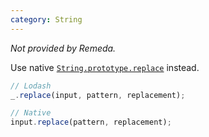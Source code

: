 ```yaml
---
category: String
---
```


_Not provided by Remeda._

Use native [`String.prototype.replace`](https://developer.mozilla.org/en-US/docs/Web/JavaScript/Reference/Global_Objects/String/replace)
instead.

```ts
// Lodash
_.replace(input, pattern, replacement);

// Native
input.replace(pattern, replacement);
```
